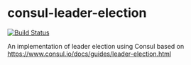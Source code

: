 # consul-leader-election

[![Build Status](https://travis-ci.org/dpires/consul-leader-election.svg?branch=master)](https://travis-ci.org/dpires/consul-leader-election)

An implementation of leader election using Consul based on https://www.consul.io/docs/guides/leader-election.html
